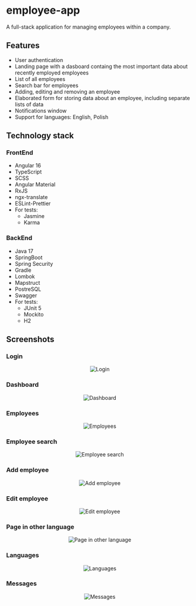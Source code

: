 # employee-app

A full-stack application for managing employees within a company.

## Features
* User authentication
* Landing page with a dasboard containg the most important data about recently employed employees
* List of all employees
* Search bar for employees
* Adding, editing and removing an employee
* Elaborated form for storing data about an employee, including separate lists of data
* Notifications window
* Support for languages: English, Polish

## Technology stack

### FrontEnd

* Angular 16
* TypeScript
* SCSS
* Angular Material
* RxJS
* ngx-translate
* ESLint-Prettier
* For tests:
    * Jasmine
    * Karma

### BackEnd

* Java 17
* SpringBoot
* Spring Security
* Gradle
* Lombok
* Mapstruct
* PostreSQL
* Swagger
* For tests:
    * JUnit 5
    * Mockito
    * H2


## Screenshots

### Login

<div align="center">
    <img src="screenshots/login.png" alt="Login">
</div>

### Dashboard

<div align="center">
    <img src="screenshots/dashboard.png" alt="Dashboard">
</div>

### Employees

<div align="center">
    <img src="screenshots/employees.png" alt="Employees">
</div>

### Employee search

<div align="center">
    <img src="screenshots/employee-search.png" alt="Employee search">
</div>

### Add employee

<div align="center">
    <img src="screenshots/add-employee.png" alt="Add employee">
</div>

### Edit employee

<div align="center">
    <img src="screenshots/edit-employee.png" alt="Edit employee">
</div>

### Page in other language

<div align="center">
    <img src="screenshots/edit-employee-polish.png" alt="Page in other language">
</div>

### Languages

<div align="center">
    <img src="screenshots/languages.png" alt="Languages">
</div>

### Messages

<div align="center">
    <img src="screenshots/messages.png" alt="Messages">
</div>
